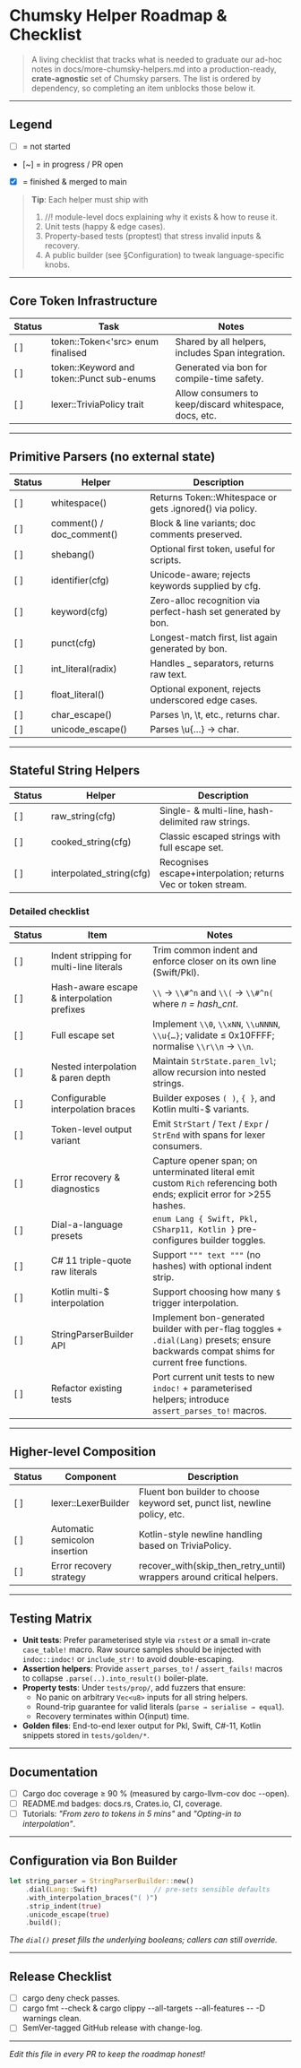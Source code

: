 # Chumsky Helper Roadmap & Checklist

> A living checklist that tracks what is needed to graduate our ad-hoc notes in docs/more-chumsky-helpers.md into a production-ready, **crate-agnostic** set of Chumsky parsers.  The list is ordered by dependency, so completing an item unblocks those below it.

---

## Legend

- [ ]  = not started
- [~]  = in progress / PR open
- [x]  = finished & merged to main

> **Tip**: Each helper must ship with
>
> 1. //! module-level docs explaining why it exists & how to reuse it.
> 2. Unit tests (happy & edge cases).
> 3. Property-based tests (proptest) that stress invalid inputs & recovery.
> 4. A public builder (see §Configuration) to tweak language-specific knobs.

---

## Core Token Infrastructure

| Status | Task | Notes |
| ------ | ---- | ----- |
| [ ] | token::Token<'src> enum finalised | Shared by all helpers, includes Span integration. |
| [ ] | token::Keyword and token::Punct sub-enums | Generated via bon for compile-time safety. |
| [ ] | lexer::TriviaPolicy trait | Allow consumers to keep/discard whitespace, docs, etc. |

---

## Primitive Parsers (no external state)

| Status | Helper | Description |
| ------ | ------ | ----------- |
| [ ] | whitespace() | Returns Token::Whitespace or gets .ignored() via policy. |
| [ ] | comment() / doc_comment() | Block & line variants; doc comments preserved. |
| [ ] | shebang() | Optional first token, useful for scripts. |
| [ ] | identifier(cfg) | Unicode-aware; rejects keywords supplied by cfg. |
| [ ] | keyword(cfg) | Zero-alloc recognition via perfect-hash set generated by bon. |
| [ ] | punct(cfg) | Longest-match first, list again generated by bon. |
| [ ] | int_literal(radix) | Handles _ separators, returns raw text. |
| [ ] | float_literal() | Optional exponent, rejects underscored edge cases. |
| [ ] | char_escape() | Parses \n, \t, etc., returns char. |
| [ ] | unicode_escape() | Parses \u{…} → char. |

---

## Stateful String Helpers

| Status | Helper | Description |
| ------ | ------ | ----------- |
| [ ] | raw_string(cfg) | Single- & multi-line, hash-delimited raw strings. |
| [ ] | cooked_string(cfg) | Classic escaped strings with full escape set. |
| [ ] | interpolated_string(cfg) | Recognises escape+interpolation; returns Vec<Segment> or token stream. |

### Detailed checklist

| Status | Item | Notes |
| ------ | ---- | ----- |
| [ ] | Indent stripping for multi-line literals | Trim common indent and enforce closer on its own line (Swift/Pkl). |
| [ ] | Hash-aware escape & interpolation prefixes | `\\` → `\\#^n` and `\\(` → `\\#^n(` where *n = hash_cnt*. |
| [ ] | Full escape set | Implement `\\0`, `\\xNN`, `\\uNNNN`, `\\u{…}`; validate ≤ 0x10FFFF; normalise `\\r\\n` → `\\n`. |
| [ ] | Nested interpolation & paren depth | Maintain `StrState.paren_lvl`; allow recursion into nested strings. |
| [ ] | Configurable interpolation braces | Builder exposes `( )`, `{ }`, and Kotlin multi-$ variants. |
| [ ] | Token-level output variant | Emit `StrStart` / `Text` / `Expr` / `StrEnd` with spans for lexer consumers. |
| [ ] | Error recovery & diagnostics | Capture opener span; on unterminated literal emit custom `Rich` referencing both ends; explicit error for >255 hashes. |
| [ ] | Dial-a-language presets | `enum Lang { Swift, Pkl, CSharp11, Kotlin }` pre-configures builder toggles. |
| [ ] | C# 11 triple-quote raw literals | Support `""" text """` (no hashes) with optional indent strip. |
| [ ] | Kotlin multi-$ interpolation | Support choosing how many `$` trigger interpolation. |
| [ ] | StringParserBuilder API | Implement bon-generated builder with per-flag toggles + `.dial(Lang)` presets; ensure backwards compat shims for current free functions. |
| [ ] | Refactor existing tests | Port current unit tests to new `indoc!` + parameterised helpers; introduce `assert_parses_to!` macros. |

---

## Higher-level Composition

| Status | Component | Description |
| ------ | --------- | ----------- |
| [ ] | lexer::LexerBuilder | Fluent bon builder to choose keyword set, punct list, newline policy, etc. |
| [ ] | Automatic semicolon insertion | Kotlin-style newline handling based on TriviaPolicy. |
| [ ] | Error recovery strategy | recover_with(skip_then_retry_until) wrappers around critical helpers. |

---

## Testing Matrix

- **Unit tests**: Prefer parameterised style via `rstest` *or* a small in-crate `case_table!` macro. Raw source samples should be injected with `indoc::indoc!` or `include_str!` to avoid double-escaping.
- **Assertion helpers**: Provide `assert_parses_to!` / `assert_fails!` macros to collapse `.parse(..).into_result()` boiler-plate.
- **Property tests**: Under `tests/prop/`, add fuzzers that ensure:
  - No panic on arbitrary `Vec<u8>` inputs for all string helpers.
  - Round-trip guarantee for valid literals (`parse → serialise → equal`).
  - Recovery terminates within O(input) time.
- **Golden files**: End-to-end lexer output for Pkl, Swift, C#-11, Kotlin snippets stored in `tests/golden/*`.

---

## Documentation

- [ ] Cargo doc coverage ≥ 90 % (measured by cargo-llvm-cov doc --open).
- [ ] README.md badges: docs.rs, Crates.io, CI, coverage.
- [ ] Tutorials: *"From zero to tokens in 5 mins"* and *"Opting-in to interpolation"*.

---

## Configuration via Bon Builder

```rust
let string_parser = StringParserBuilder::new()
    .dial(Lang::Swift)              // pre-sets sensible defaults
    .with_interpolation_braces("( )")
    .strip_indent(true)
    .unicode_escape(true)
    .build();
```

*The `dial()` preset fills the underlying booleans; callers can still override.*

---

## Release Checklist

- [ ] cargo deny check passes.
- [ ] cargo fmt --check & cargo clippy --all-targets --all-features -- -D warnings clean.
- [ ] SemVer-tagged GitHub release with change-log.

---

*Edit this file in every PR to keep the roadmap honest!*
